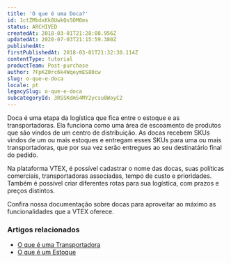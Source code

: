 ```yaml
---
title: 'O que é uma Doca?'
id: 1ctZMbdxKk8UwkQsSOM6ms
status: ARCHIVED
createdAt: 2018-03-01T21:28:08.956Z
updatedAt: 2020-07-03T21:15:59.380Z
publishedAt: 
firstPublishedAt: 2018-03-01T21:32:30.114Z
contentType: tutorial
productTeam: Post-purchase
author: 7FpKZ0rc6k4WqeymES80cw
slug: o-que-e-doca
locale: pt
legacySlug: o-que-e-doca
subcategoryId: 3RSSKdmS4MY2ycsu8WoyC2
---
```


Doca é uma etapa da logística que fica entre o estoque e as transportadoras. Ela funciona como uma área de escoamento de produtos que são vindos de um centro de distribuição. As docas recebem SKUs vindos de um ou mais estoques e entregam esses SKUs para uma ou mais transportadoras, que por sua vez serão entregues ao seu destinatário final do pedido.

Na plataforma VTEX, é possível cadastrar o nome das docas, suas políticas comerciais, transportadoras associadas, tempo de custo e prioridades. Também é possível criar diferentes rotas para sua logística, com prazos e preços distintos.

Confira nossa documentação sobre docas para aproveitar ao máximo as funcionalidades que a VTEX oferece.

### Artigos relacionados
- [O que é uma Transportadora](/pt/tutorial/o-que-e-uma-transportadora)
- [O que é um Estoque](/pt/tutorial/o-que-e-um-estoque)
